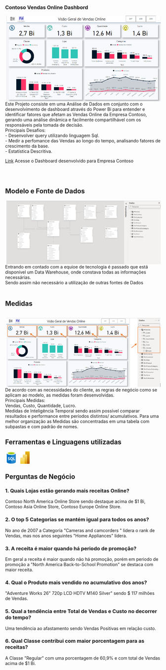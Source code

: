 ### Contoso Vendas Online Dashbord
<img align="right" width="500"  src="https://github.com/LoranLorenzo/LoranLorenzo/blob/main/Imagens/imagem_Dashboard.png?raw=trueraw=trueraw=true">
Este Projeto consiste em uma Análise de Dados em conjunto com o desenvolvimento de dashboard 
através do Power Bi para entender e identificar fatores que afetam as Vendas Online da Empresa Contoso,
gerando uma análise dinâmica e facilmente compartilhável com os responsáveis pela tomada de decisão.
<br>
Principais Desafios: <br>
- Desenvolver query utilizando linguagem Sql.<br>
- Medir a perfomance das Vendas ao longo do tempo, analisando fatores de crescimento da base.<br>
- Estatística Descritiva.

<a href="https://app.powerbi.com/view?r=eyJrIjoiMGM2NGMyZmItMWU2Yy00OGY5LTkzNjMtNjMzNmE2MDJhYzRkIiwidCI6IjQxODkxNWQyLTk4ODgtNDc1MC1hN2RkLTRmODZkM2YxNWVhZiJ9" target="_blank">Link</a> Acesse o Dashboard desenvolvido para Empresa Contoso

<br><br>
## Modelo e Fonte de Dados
<img align="right" width="500"  src="https://github.com/LoranLorenzo/ContosoRetailDW_Portifolio/blob/main/PowerBI/Imagens/Modelo%20e%20Fonte%20de%20Dados.png?raw=trueraw=true"><br>
Entrando em contado com a equioe de tecnologia é passado que está disponível um Data Warehouse, onde constava todas as informações necessárias.<br>
Sendo assim não necessário a utilização de outras fontes de Dados
<br><br>
## Medidas
<br><img align="right" width="500"  src="https://github.com/LoranLorenzo/ContosoRetailDW_Portifolio/blob/main/PowerBI/Imagens/Medidas.png?raw=trueraw=trueraw=true">
De acordo com as necessidades do cliente, as regras de negócio como se aplicam ao modelo, as medidas foram desenvolvidas.<br>
Principais Medidas: <br>
Vendas, Custo, Quantidade, Lucro.<br>
Medidas de Inteligência Temporal sendo assim possível comparar resultados e performance entre períodos distintos/ acumulativos.
Para uma melhor organização as Medidas são concentradas em uma tabela com subpastas e com padrão de nomes.

## Ferramentas e Linguagens utilizadas
<div style="display: inline_block">
  <img align="center" alt="SQL" height="40" width="40" src="https://github.com/LoranLorenzo/LoranLorenzo/blob/main/Imagens/logoSql.png?raw=trueraw=true">
  <img align="center" alt="Power BI" height="40" width="40" src="https://github.com/LoranLorenzo/LoranLorenzo/blob/main/Imagens/logoPowerBi.png?raw=trueraw=true">
</div>

## Perguntas de Negócio
### 1. Quais Lojas estão gerando mais receitas Online?<br>
Contoso North America Online Store sendo destaque acima de $1 Bi, Contoso Asia Online Store, Contoso Europe Online Store.<br>
### 2. O top 5 Categorias se mantém igual para todos os anos?<br>
No ano de 2007 a Categoria "Cameras and camcorders " lidera o rank de Vendas, mas nos anos seguintes "Home Appliances" lidera.<br>
### 3. A receita é maior quando há periodo de promoção?<br>
Em geral a receita é maior quando não há promoção, porém em periodo de promoção a "North America Back-to-School Promotion" se destaca com maior receita.
### 4. Qual o Produto mais vendido no acumulativo dos anos?<br>
"Adventure Works 26" 720p LCD HDTV M140 Silver" sendo $ 117 milhões de Vendas.
### 5. Qual a tendência entre Total de Vendas e Custo no decorrer do tempo?<br>
Uma tendência ao afastamento sendo Vendas Positivas em relação custo.
### 6. Qual Classe contribui com maior porcentagem para as receitas?<br>
A Classe "Regular" com uma porcentagem de 60,9% e com total de Vendas acima de $1 Bi.
